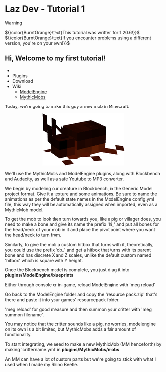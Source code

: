 
# Laz Dev - Tutorial 1
> [!WARNING] 
> ${\color{BurntOrange}\text{This tutorial was written for 1.20.6!}}$
> ${\color{BurntOrange}\text{If you encounter problems using a different version, you're on your own!}}$



Hi, Welcome to my first tutorial!
-
-
- Plugins
- Download
- Wiki
    - [ModelEngine](https://git.lumine.io/mythiccraft/model-engine-4/-/wikis/home)
    - [MythicMobs](https://git.mythiccraft.io/mythiccraft/MythicMobs/-/wikis/home)

Today, we're going to make this guy a new mob in Minecraft.

<p align="center">
<img src="img/RhinoBeetle_V3.png" >
</p>


We'll use the MythicMobs and ModelEngine plugins, along with Blockbench and Audacity, as well as a safe Youtube to MP3 converter.

We begin by modeling our creature in Blockbench, in the Generic Model project format. Give it a texture and some animations. Be sure to name the animations as per the default state names in the ModelEngine config.yml file, this way they will be automatically assigned when imported, even as a MythicMob model.

To get the mob to look then turn towards you, like a pig or villager does, you need to make a bone and give its name the prefix 'hi\_' and put all bones for the head/neck of your mob in it and place the pivot point where you want the head/neck to turn from.

Similarly, to give the mob a custom hitbox that turns with it, theoretically, you could use the prefix 'ob\_' and get a hitbox that turns with its parent bone and has discrete X and Z scales, unlike the default custom named 'hitbox' which is square with Y height.

Once the Blockbench model is complete, you just drag it into **plugins/ModelEngine/blueprints**

Either through console or in-game, reload ModelEngine with 'meg reload'

Go back to the ModelEngine folder and copy the 'resource pack.zip' that's there and paste it into your games' resourcepack folder.

'meg reload' for good measure and then summon your critter with 'meg summon filename'.

You may notice that the critter sounds like a pig, no worries, modelengine on its own is a bit limited, but MythicMobs adds a fair amount of functionality.

To start integrating, we need to make a new MythicMob (MM henceforth) by making 'crittername.yml' in **plugins/MythicMobs/mobs**

An MM can have a lot of custom parts but we're going to stick with what I used when I made my Rhino Beetle.
